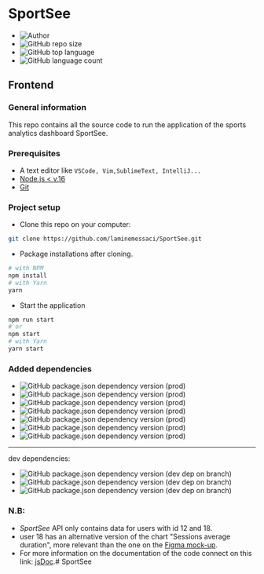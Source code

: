 # SportSee

- ![Author](<https://img.shields.io/badge/Author-Lamine MESSACI-">)
- ![GitHub repo size](<https://img.shields.io/github/repo-size/laminemessaci/SportSee>)  
- ![GitHub top language](https://img.shields.io/github/languages/top/laminemessaci/SportSee)
- ![GitHub language count](https://img.shields.io/github/languages/count/laminemessaci/SportSee)

## Frontend

### General information

This repo contains all the source code to run the application of the sports analytics dashboard SportSee.

### Prerequisites

- A text editor like `VSCode, Vim,SublimeText, IntelliJ...`
- [Node.js < v.16](https://nodejs.org/en/)
- [Git](https://git-scm.com/)

### Project setup

- Clone this repo on your computer:

````bash
git clone https://github.com/laminemessaci/SportSee.git
````

- Package installations after cloning.

```bash
# with NPM
npm install
# with Yarn
yarn
```

- Start the application

```bash
npm run start
# or
npm start
# with Yarn
yarn start
```

### Added dependencies

- ![GitHub package.json dependency version (prod)](https://img.shields.io/github/package-json/dependency-version/laminemessaci/SportSee/react)
- ![GitHub package.json dependency version (prod)](https://img.shields.io/github/package-json/dependency-version/laminemessaci/SportSee/styled-components)
- ![GitHub package.json dependency version (prod)](https://img.shields.io/github/package-json/dependency-version/laminemessaci/SportSee/react-router-dom)
- ![GitHub package.json dependency version (prod)](https://img.shields.io/github/package-json/dependency-version/laminemessaci/SportSee/recharts?label=Rechart)
- ![GitHub package.json dependency version (prod)](https://img.shields.io/github/package-json/dependency-version/laminemessaci/SportSee/axios)
- ![GitHub package.json dependency version (prod)](https://img.shields.io/github/package-json/dependency-version/laminemessaci/SportSee/recharts)
- ![GitHub package.json dependency version (prod)](https://img.shields.io/github/package-json/dependency-version/laminemessaci/SportSee/react-router)
  

---
dev dependencies:

- ![GitHub package.json dependency version (dev dep on branch)](https://img.shields.io/github/package-json/dependency-version/laminemessaci/SportSee/dev/jsdoc)
- ![GitHub package.json dependency version (dev dep on branch)](https://img.shields.io/github/package-json/dependency-version/laminemessaci/P12_SportSee/dev/stylelint)
- ![GitHub package.json dependency version (dev dep on branch)](https://img.shields.io/github/package-json/dependency-version/laminemessaci/SportSee/dev/stylelint-config-standard) 


### N.B:
- _SportSee_ API only contains data for users with id 12 and 18.
- user 18 has an alternative version of the chart "Sessions average duration", more relevant than the one on the [Figma mock-up](https://www.figma.com/file/BMomGVZqLZb811mDMShpLu/UI-design-Sportify-FR).
- For more information on the documentation of the code connect on this link: [jsDoc](http://127.0.0.1:5500/docs/index.html).# SportSee
